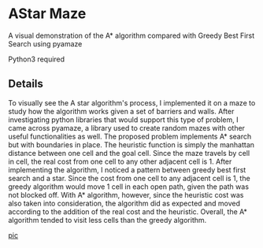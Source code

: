 # AStar Maze
A visual demonstration of the A* algorithm compared with Greedy Best First Search using pyamaze 

Python3 required 

## Details

To visually see the A star algorithm's process, I implemented it on a maze to study how the algorithm works given a set of barriers and walls. After investigating python libraries that would support this type of problem, I came across pyamaze, a library used to create random mazes with other useful functionalities as well. The proposed problem implements A* search but with boundaries in place. The heuristic function is simply the manhattan distance between one cell and the goal cell. Since the maze travels by cell in cell, the real cost from one cell to any other adjacent cell is 1. After implementing the algorithm, I noticed a pattern between greedy best first search and a star. Since the cost from one cell to any adjacent cell is 1, the greedy algorithm would move 1 cell in each open path, given the path was not blocked off. With A* algorithm, however, since the heuristic cost was also taken into consideration, the algorithm did as expected and moved according to the addition of the real cost and the heuristic. Overall, the A* algorithm tended to visit less cells than the greedy algorithm.

[pic](https://lh3.googleusercontent.com/h7gwNCmkezOyfEottvu08gJjoQx8VquDVs2c5Ul4c2Frxq_X_UVhB9QJ26uK4-Dc1c073nWwkZrD62N_5Mc0lcNhGgK3ZJLoVy3fFkco5trIxqO5bUi9GLO3_iMKVMZFiSCu9k4)
